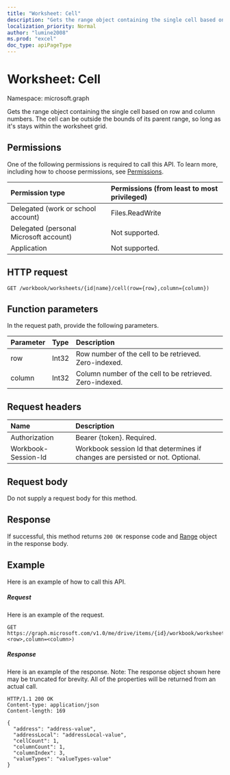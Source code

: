 ```yaml
---
title: "Worksheet: Cell"
description: "Gets the range object containing the single cell based on row and column numbers. The cell can be outside the bounds of its parent range, so long as it's stays within the worksheet grid."
localization_priority: Normal
author: "lumine2008"
ms.prod: "excel"
doc_type: apiPageType
---
```


# Worksheet: Cell

Namespace: microsoft.graph

Gets the range object containing the single cell based on row and column numbers. The cell can be outside the bounds of its parent range, so long as it's stays within the worksheet grid.
## Permissions
One of the following permissions is required to call this API. To learn more, including how to choose permissions, see [Permissions](/graph/permissions-reference).

|Permission type      | Permissions (from least to most privileged)              |
|:--------------------|:---------------------------------------------------------|
|Delegated (work or school account) | Files.ReadWrite    |
|Delegated (personal Microsoft account) | Not supported.    |
|Application | Not supported. |

## HTTP request
<!-- { "blockType": "ignored" } -->
```http
GET /workbook/worksheets/{id|name}/cell(row={row},column={column})

```

## Function parameters
In the request path, provide the following parameters.

| Parameter	   | Type	|Description|
|:---------------|:--------|:----------|
|row|Int32|Row number of the cell to be retrieved. Zero-indexed.|
|column|Int32|Column number of the cell to be retrieved. Zero-indexed.|

## Request headers
| Name       | Description|
|:---------------|:----------|
| Authorization  | Bearer {token}. Required. |
| Workbook-Session-Id  | Workbook session Id that determines if changes are persisted or not. Optional.|

## Request body
Do not supply a request body for this method.

## Response

If successful, this method returns `200 OK` response code and [Range](../resources/range.md) object in the response body.

## Example
Here is an example of how to call this API.
##### Request
Here is an example of the request.
<!--{
  "blockType": "request",
  "isComposable": true,
  "name": "worksheet_cell"
}-->
```http
GET https://graph.microsoft.com/v1.0/me/drive/items/{id}/workbook/worksheets/{id|name}/cell(row=<row>,column=<column>)
```

##### Response
Here is an example of the response. Note: The response object shown here may be truncated for brevity. All of the properties will be returned from an actual call.
<!-- {
  "blockType": "response",
  "truncated": true,
  "@odata.type": "microsoft.graph.workbookRange"
} -->
```http
HTTP/1.1 200 OK
Content-type: application/json
Content-length: 169

{
  "address": "address-value",
  "addressLocal": "addressLocal-value",
  "cellCount": 1,
  "columnCount": 1,
  "columnIndex": 3,
  "valueTypes": "valueTypes-value"
}
```

<!-- uuid: 8fcb5dbc-d5aa-4681-8e31-b001d5168d79
2015-10-25 14:57:30 UTC -->
<!-- {
  "type": "#page.annotation",
  "description": "Worksheet: Cell",
  "keywords": "",
  "section": "documentation",
  "tocPath": ""
}-->


